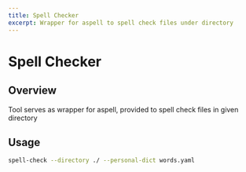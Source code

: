 ```yaml
---
title: Spell Checker
excerpt: Wrapper for aspell to spell check files under directory
---
```

# Spell Checker

## Overview

Tool serves as wrapper for aspell, provided to spell check files in given directory

## Usage

```bash
spell-check --directory ./ --personal-dict words.yaml
```